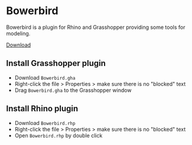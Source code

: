 Bowerbird
=========

Bowerbird is a plugin for Rhino and Grasshopper providing some tools for modeling.

[Download](https://github.com/oberbichler/Bowerbird/releases/latest)

## Install Grasshopper plugin

* Download `Bowerbird.gha`
* Right-click the file > Properties > make sure there is no "blocked" text
* Drag `Bowerbird.gha` to the Grasshopper window


## Install Rhino plugin

* Download `Bowerbird.rhp`
* Right-click the file > Properties > make sure there is no "blocked" text
* Open `Bowerbird.rhp` by double click
